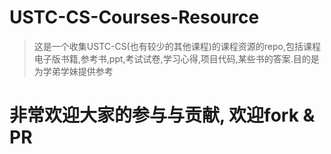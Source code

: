 # USTC-CS-Courses-Resource
>这是一个收集USTC-CS(也有较少的其他课程)的课程资源的repo,包括课程电子版书籍,参考书,ppt,考试试卷,学习心得,项目代码,某些书的答案.目的是为学弟学妹提供参考

# 非常欢迎大家的参与与贡献, 欢迎fork & PR


